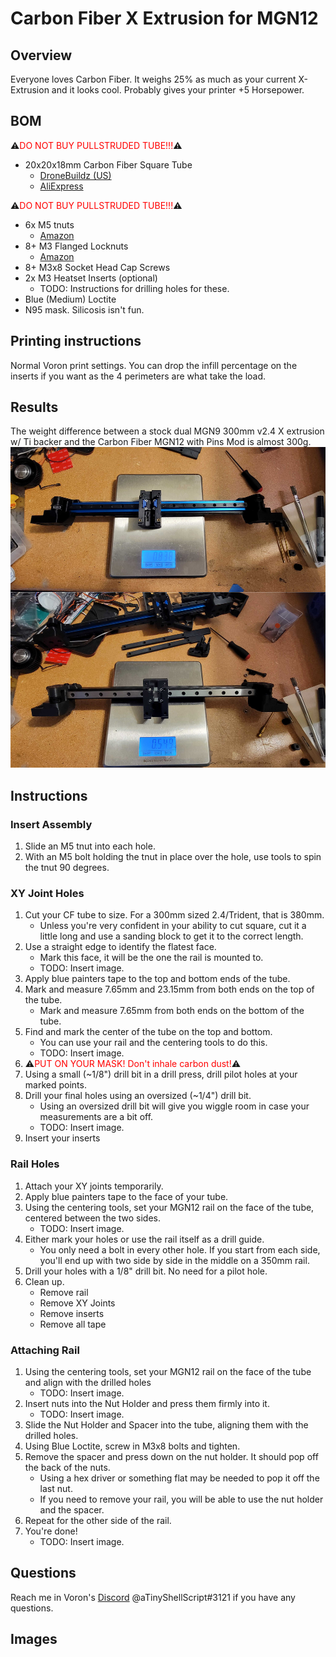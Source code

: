 # Carbon Fiber X Extrusion for MGN12

## Overview
Everyone loves Carbon Fiber. It weighs 25% as much as your current X-Extrusion and it looks cool. Probably gives your printer +5 Horsepower.

## BOM
⚠️<span style="color:red">DO NOT BUY PULLSTRUDED TUBE!!!</span>⚠️
- 20x20x18mm Carbon Fiber Square Tube 
    - [DroneBuildz (US)](https://dronebuildz.com/collections/flight-controller/products/carbon-fiber-square-tube-grcf-1000mm)
    - [AliExpress](https://www.aliexpress.com/item/32946654825.html)

⚠️<span style="color:red">DO NOT BUY PULLSTRUDED TUBE!!!</span>⚠️
- 6x M5 tnuts
    - [Amazon](https://www.amazon.com/gp/product/B07FPLZXTF)
- 8+ M3 Flanged Locknuts
    - [Amazon](https://www.amazon.com/gp/product/B07XXRLMBB/)
- 8+ M3x8 Socket Head Cap Screws
- 2x M3 Heatset Inserts (optional)
    - TODO: Instructions for drilling holes for these.
- Blue (Medium) Loctite
- N95 mask. Silicosis isn't fun.

## Printing instructions
Normal Voron print settings. You can drop the infill percentage on the inserts if you want as the 4 perimeters are what take the load.

## Results
The weight difference between a stock dual MGN9 300mm v2.4 X extrusion w/ Ti backer and the Carbon Fiber MGN12 with Pins Mod is almost 300g.
![Weight Comparsion](Images/weights.jpg)

## Instructions

### Insert Assembly
1. Slide an M5 tnut into each hole.
2. With an M5 bolt holding the tnut in place over the hole, use tools to spin the tnut 90 degrees.

### XY Joint Holes
1. Cut your CF tube to size. For a 300mm sized 2.4/Trident, that is 380mm.
    - Unless you're very confident in your ability to cut square, cut it a little long and use a sanding block to get it to the correct length.
2. Use a straight edge to identify the flatest face.
    - Mark this face, it will be the one the rail is mounted to.
    - TODO: Insert image.
3. Apply blue painters tape to the top and bottom ends of the tube.
4. Mark and measure 7.65mm and 23.15mm from both ends on the top of the tube.
    - Mark and measure 7.65mm from both ends on the bottom of the tube.
5. Find and mark the center of the tube on the top and bottom.
    - You can use your rail and the centering tools to do this.
    - TODO: Insert image.
6. ⚠️<span style="color:red">PUT ON YOUR MASK! Don't inhale carbon dust!</span>⚠️
7. Using a small (~1/8") drill bit in a drill press, drill pilot holes at your marked points.
8. Drill your final holes using an oversized (~1/4") drill bit.
    - Using an oversized drill bit will give you wiggle room in case your measurements are a bit off.
    - TODO: Insert image.
9. Insert your inserts

### Rail Holes
1. Attach your XY joints temporarily.
2. Apply blue painters tape to the face of your tube.
3. Using the centering tools, set your MGN12 rail on the face of the tube, centered between the two sides.
    - TODO: Insert image.
4. Either mark your holes or use the rail itself as a drill guide.
    - You only need a bolt in every other hole. If you start from each side, you'll end up with two side by side in the middle on a 350mm rail.
5. Drill your holes with a 1/8" drill bit. No need for a pilot hole.
6. Clean up.
    - Remove rail
    - Remove XY Joints
    - Remove inserts
    - Remove all tape

### Attaching Rail
1. Using the centering tools, set your MGN12 rail on the face of the tube and align with the drilled holes
    - TODO: Insert image.
2. Insert nuts into the Nut Holder and press them firmly into it.
    - TODO: Insert image.
3. Slide the Nut Holder and Spacer into the tube, aligning them with the drilled holes.
4. Using Blue Loctite, screw in M3x8 bolts and tighten.
5. Remove the spacer and press down on the nut holder. It should pop off the back of the nuts.
    - Using a hex driver or something flat may be needed to pop it off the last nut.
    - If you need to remove your rail, you will be able to use the nut holder and the spacer.
6. Repeat for the other side of the rail.
7. You're done!
    - TODO: Insert image.

## Questions
Reach me in Voron's [Discord](https://discord.gg/xgXWctB) @aTinyShellScript#3121 if you have any questions.

## Images